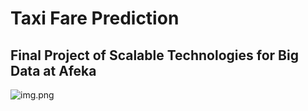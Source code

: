 # Taxi Fare Prediction
## Final Project of Scalable Technologies for Big Data at Afeka
![img.png](https://i.imgur.com/tR7DMx2.png)
